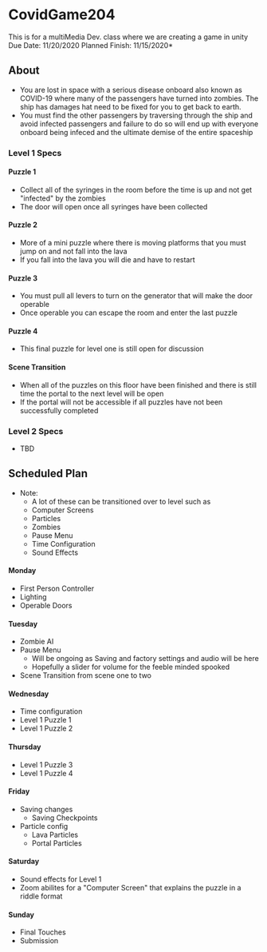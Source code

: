 # CovidGame204
This is for a multiMedia Dev. class where we are creating a game in unity
Due Date: 11/20/2020 Planned Finish: 11/15/2020*
## About
- You are lost in space with a serious disease onboard also known as COVID-19 where many of the passengers have turned into zombies. The ship has damages hat need to be fixed for you to get back to earth.
- You must find the other passengers by traversing through the ship and avoid infected passengers and failure to do so will end up with everyone onboard being infeced and the ultimate demise of the entire spaceship 

### Level 1 Specs

#### Puzzle 1
- Collect all of the syringes in the room before the time is up and not get "infected" by the zombies
- The door will open once all syringes have been collected

#### Puzzle 2
- More of a mini puzzle where there is moving platforms that you must jump on and not fall into the lava
- If you fall into the lava you will die and have to restart

#### Puzzle 3
- You must pull all levers to turn on the generator that will make the door operable
- Once operable you can escape the room and enter the last puzzle

#### Puzzle 4
- This final puzzle for level one is still open for discussion

#### Scene Transition
- When all of the puzzles on this floor have been finished and there is still time the portal to the next level will be open
- If the portal will not be accessible if all puzzles have not been successfully completed

### Level 2 Specs
- TBD

## Scheduled Plan
- Note:
  - A lot of these can be transitioned over to level such as
   - Computer Screens
   - Particles
   - Zombies
   - Pause Menu
   - Time Configuration
   - Sound Effects
   
#### Monday
- First Person Controller
- Lighting
- Operable Doors

#### Tuesday
- Zombie AI
- Pause Menu
  - Will be ongoing as Saving and factory settings and audio will be here 
  - Hopefully a slider for volume for the feeble minded spooked
- Scene Transition from scene one to two

#### Wednesday
- Time configuration
- Level 1 Puzzle 1 
- Level 1 Puzzle 2

#### Thursday
- Level 1 Puzzle 3
- Level 1 Puzzle 4

#### Friday
- Saving changes
  - Saving Checkpoints
- Particle config
  - Lava Particles
  - Portal Particles

#### Saturday
- Sound effects for Level 1
- Zoom abilites for a "Computer Screen" that explains the puzzle in a riddle format

#### Sunday
- Final Touches 
- Submission 

